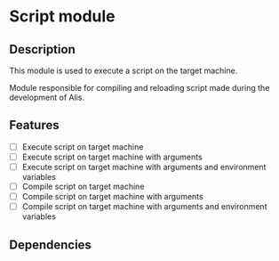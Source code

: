 # Script module

## Description

This module is used to execute a script on the target machine.

Module responsible for compiling and reloading script made during the development of Alis.

## Features

- [ ] Execute script on target machine
- [ ] Execute script on target machine with arguments
- [ ] Execute script on target machine with arguments and environment variables
- [ ] Compile script on target machine
- [ ] Compile script on target machine with arguments
- [ ] Compile script on target machine with arguments and environment variables

## Dependencies


